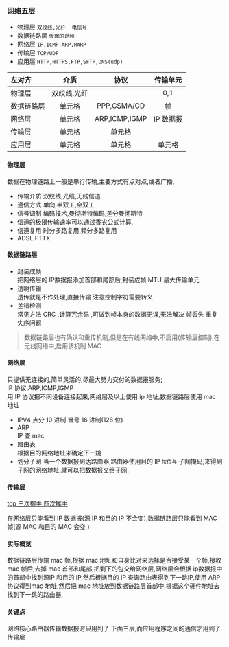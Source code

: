 ### 网络五层
- 物理层    `双绞线,光纤  电信号 ` 
- 数据链路层 `传输的是帧`  
- 网络层   `IP,ICMP,ARP,RARP`
- 传输层   `TCP/UDP`  
- 应用层   `HTTP,HTTPS,FTP,SFTP,DNS(udp)`

| 左对齐 | 介质 | 协议 | 传输单元 |
| :-----| :----: | :----: |:----: |
| 物理层 | 双绞线,光纤 |  | 0,1 | 
| 数据链路层 | 单元格 | PPP,CSMA/CD |  帧 |
| 网络层 | 单元格 | ARP,ICMP,IGMP  |  IP 数据报 |
| 传输层 | 单元格 | 单元格 |  |
| 应用层 | 单元格 | 单元格 | 单元格 |

#### 物理层 
数据在物理链路上一般是串行传输,主要方式有点对点,或者广播,
- 传输介质  双绞线,光缆,无线信道.  
- 通信方式 单向,半双工,全双工  
- 信号调制 编码技术,曼彻斯特编码,差分曼彻斯特  
- 信道的极限传输速率可以通过香农公式计算,
- 信道复用  时分多路复用,频分多路复用
- ADSL FTTX

#### 数据链路层
- 封装成帧    
把网络层的 IP数据报添加首部和尾部后,封装成帧 MTU 最大传输单元  
- 透明传输  
透传就是不作处理,直接传输 注意控制字符需要转义    
- 差错检测    
常见方法 CRC ,计算冗余码 ,可做到帧本身的数据无误,无法解决 帧丢失 重复 失序问题  
> 数据链路层也有确认和重传机制,但是在有线网络中,不启用(传输层控制),在无线网络中,启用该机制
MAC

#### 网络层
只提供无连接的,简单灵活的,尽最大努力交付的数据报服务;  
IP 协议,ARP,ICMP,IGMP   
用 IP 协议把不同设备连接起来,网络层及以上使用 ip 地址,数据链路层使用 mac 地址
- IPV4
点分 10 进制   冒号 16 进制(128 位)
- ARP  
IP 查 mac  
- 路由表  
根据目的网络地址来确定下一跳 
- 划分子网
当一个数据报到达路由器,路由器使用目的 IP `按位与` 子网掩码,来得到子网的网络地址.就可以把数据报交给子网.

#### 传输层
[tcp 三次握手 四次挥手](/protocol/tcp-udp.md)  



在网络层只能看到 IP 数据报(源 IP 和目的 IP 不会变),数据链路层只能看到 MAC 帧(源 MAC 和目的 MAC 会变 )  



#### 实际概览
数据链路层传输 mac 帧,根据 mac 地址和自身比对来选择是否接受某一个帧,接收mac 帧后,去掉 mac 首部和尾部,把剩下的包交给网络层,网络层会根据 ip数据报中的首部中找到源IP 和目的 IP,然后根据目的 IP 查询路由表得到下一跳IP,使用 ARP 协议得到mac 地址,然后把 mac 地址放到数据链路层首部中,根据这个硬件地址去找到下一跳的路由器,


#### 关键点
网络核心路由器传输数据报时只用到了 下面三层,而应用程序之间的通信才用到了传输层